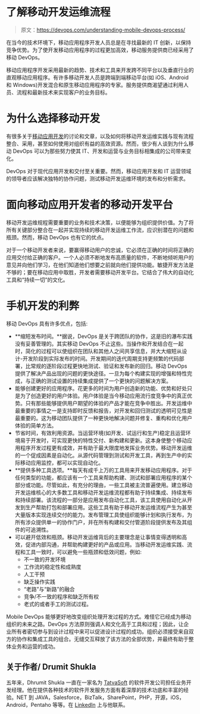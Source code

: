 # 了解移动开发运维流程

> 原文：<https://devops.com/understanding-mobile-devops-process/>

在当今的技术环境下，移动应用程序开发人员总是在寻找最新的 IT 创新，以保持竞争优势。为了使开发移动应用程序的过程更加高效，移动服务提供商已经采用了移动 DevOps。

移动应用程序开发采用最新的趋势、技术和工具来开发跨不同平台以及垂直行业的直观移动应用程序。有许多移动开发人员是跨端到端移动平台(如 iOS、Android 和 Windows)开发混合和原生移动应用程序的专家。服务提供商渴望通过利用人员、流程和最新技术来实现客户的业务目标。

# **为什么选择移动开发**

有很多关于[移动应用开发](https://www.tatvasoft.com/software-development-services/mobile-app-development)的讨论和文章，以及如何将移动开发运维实践与现有流程整合、采用，甚至如何使用对组织有益的高效资源。然而，很少有人谈到为什么移动 DevOps 可以为那些努力使其 IT、开发和运营与业务目标相集成的公司带来变化。

DevOps 对于现代应用开发和交付至关重要。然而，移动应用开发和 IT 运营领域的领导者应该解决独特的协作问题，测试移动开发运维环境的发布和分析需求。

# **面向移动应用开发者的移动开发平台**

移动开发运维规程需要重要的业务和技术决策，以便能够为组织提供价值。为了将所有关键部分整合在一起并实现持续的移动开发运维工作流，应识别潜在的问题和瓶颈。然而，移动 DevOps 也有它的优点。

对于一个移动开发者来说，要赢得移动用户的忠诚，它必须在正确的时间将正确的应用交付给正确的客户。一个人必须不断地发布高质量的软件，不断地倾听用户的意见并向他们学习，在他们知道他们想要之前就向他们提供功能。敏捷开发方法是不够的；要在移动应用中取胜，开发者需要移动开发平台。它结合了伟大的自动化工具和“持续一切”的文化。

# **手机开发的利弊** 

移动 DevOps 具有许多优点，包括:

*   **缩短发布时间。**据说，DevOps 是关于跨团队的协作，这是旧的瀑布实践没有妥善管理的。其实移动 DevOps 不止这些。当操作和开发结合在一起时，简化的过程可以使组织在团队和其他人之间共享信息，并大大缩短从设计-开发阶段到实际发布的时间。开发期间的迭代周期支持更频繁的代码部署，比常规的逐阶段过程更快地测试、验证和发布新的回归。移动 DevOps 提供了解决产品出现的问题的更快途径。一旦为每个构建实现的增强和特性完成，与正确的测试设置的持续集成提供了一个更快的问题解决方案。
*   能够创建更好的应用程序。花更多的时间为用户创造新的功能、优势和好处只是为了创造更好的用户体验。用户体验是当今移动应用流行度竞争中的真正优势。只有那些能够提供用户期望的体验的产品才能在竞争中胜出。开发运维中最重要的事情之一是支持即时反馈和报告，对开发和回归测试的透明可见性是最重要的。这为移动团队提供了一种更快地解决问题并修复、重构和优化用户体验的简单方法。
*   节省时间，有效利用资源。当运营环境(如开发、试运行和生产)稳定且运营环境易于开发时，可实现更快的特性交付、新构建和更新。这本身使整个移动应用程序开发过程更有成效，并有助于最大限度地发挥业务优势。移动开发运维的一个促成因素是自动化。从源代码管理到测试和开发工具，再到生产中的实际移动应用监控，都可以实现自动化。
*   **提供多种工具选项。**每天有成千上万的工具用来开发移动应用程序。对于任何类型的功能，都应该有一个工具来帮助构建、测试和部署应用程序的某个部分或功能。尽管如此，有充分的理由，一些工具被主流普遍使用。建立移动开发运维核心的大多数工具和移动开发运维流程都有助于持续集成、持续发布和持续部署。该流程的一部分是应用发布自动化工具，该工具使用自动化从开发到生产帮助打包和部署应用。这些工具有助于移动开发运维流程产生为甚至大量版本实现连续交付的能力。发布管理工具使组织能够计划和执行发布，为所有涉众提供单一的协作门户，并在所有构建和交付管道阶段提供发布及其组件的可追溯性。
*   可以避开低效和瓶颈。移动开发运维背后的主要理念是让事情变得透明和高效，促进内部沟通，并帮助构建更好的产品或应用。当移动开发运维实践、流程和工具一致时，可以避免一些瓶颈和低效问题，例如:
    *   不一致的开发环境
    *   工作流的稳定性和成熟度
    *   人工干预
    *   缺乏操作实践
    *   “老路”与“新路”的融合
    *   竞争/不一致的程序和缺乏所有权
    *   老式的或者手工的测试过程。

Mobile DevOps 能够更好地改变组织处理开发过程的方式。难怪它已经成为移动组织的未来之路。DevOps 方法原则强调人和文化高于工具和过程；因此，让企业所有者密切参与到设计过程中来可以促进设计过程的成功。组织必须接受来自双方的协作和集成工具的组合。无缝交互释放了该方法的全部优势，并最终有助于整体业务和运营的成功。

## 关于作者/ Drumit Shukla

五年来，Dhrumit Shukla 一直在一家名为 [TatvaSoft](https://www.tatvasoft.com/) 的软件开发公司担任业务开发经理。他在提供各种技术的软件开发服务方面有着深厚的技术功底和丰富的经验。NET 到 JAVA，Salesforce，BizTalk，SharePoint，PHP，开源，iOS，Android，Pentaho 等等。在 [LinkedIn](https://www.linkedin.com/in/dhrumit-shukla-41584355/) 上与他联系。